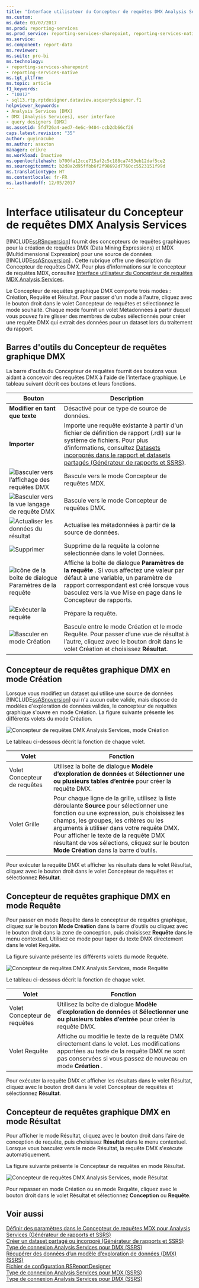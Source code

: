 ```yaml
---
title: "Interface utilisateur du Concepteur de requêtes DMX Analysis Services | Microsoft Docs"
ms.custom: 
ms.date: 03/07/2017
ms.prod: reporting-services
ms.prod_service: reporting-services-sharepoint, reporting-services-native
ms.service: 
ms.component: report-data
ms.reviewer: 
ms.suite: pro-bi
ms.technology:
- reporting-services-sharepoint
- reporting-services-native
ms.tgt_pltfrm: 
ms.topic: article
f1_keywords:
- "10012"
- sql13.rtp.rptdesigner.dataview.asquerydesigner.f1
helpviewer_keywords:
- Analysis Services [DMX]
- DMX [Analysis Services], user interface
- query designers [DMX]
ms.assetid: 5fd726a4-aed7-4e6c-9404-ccb2db66cf26
caps.latest.revision: "35"
author: guyinacube
ms.author: asaxton
manager: erikre
ms.workload: Inactive
ms.openlocfilehash: b700fa12cce715af2c5c188ca7453eb12daf5ce2
ms.sourcegitcommit: b2d8a2d95ffbb6f2f98692d7760cc5523151f99d
ms.translationtype: HT
ms.contentlocale: fr-FR
ms.lasthandoff: 12/05/2017
---
```

# <a name="analysis-services-dmx-query-designer-user-interface"></a>Interface utilisateur du Concepteur de requêtes DMX Analysis Services
  [!INCLUDE[ssRSnoversion](../../includes/ssrsnoversion-md.md)] fournit des concepteurs de requêtes graphiques pour la création de requêtes DMX (Data Mining Expressions) et MDX (Multidimensional Expression) pour une source de données [!INCLUDE[ssASnoversion](../../includes/ssasnoversion-md.md)] . Cette rubrique offre une description du Concepteur de requêtes DMX. Pour plus d’informations sur le concepteur de requêtes MDX, consultez [Interface utilisateur du Concepteur de requêtes MDX Analysis Services](../../reporting-services/report-data/analysis-services-mdx-query-designer-user-interface.md).  
  
 Le Concepteur de requêtes graphique DMX comporte trois modes : Création, Requête et Résultat. Pour passer d'un mode à l'autre, cliquez avec le bouton droit dans le volet Concepteur de requêtes et sélectionnez le mode souhaité. Chaque mode fournit un volet Métadonnées à partir duquel vous pouvez faire glisser des membres de cubes sélectionnés pour créer une requête DMX qui extrait des données pour un dataset lors du traitement du rapport.  
  
## <a name="graphical-dmx-query-designer-toolbar"></a>Barres d'outils du Concepteur de requêtes graphique DMX  
 La barre d'outils du Concepteur de requêtes fournit des boutons vous aidant à concevoir des requêtes DMX à l'aide de l'interface graphique. Le tableau suivant décrit ces boutons et leurs fonctions.  
  
|Bouton|Description|  
|------------|-----------------|  
|**Modifier en tant que texte**|Désactivé pour ce type de source de données.|  
|**Importer**|Importe une requête existante à partir d'un fichier de définition de rapport (.rdl) sur le système de fichiers. Pour plus d’informations, consultez [Datasets incorporés dans le rapport et datasets partagés &#40;Générateur de rapports et SSRS&#41;](../../reporting-services/report-data/report-embedded-datasets-and-shared-datasets-report-builder-and-ssrs.md).|  
|![Basculer vers l’affichage des requêtes DMX](../../reporting-services/report-data/media/rsqdicon-commandtypemdx.gif "Basculer vers l’affichage des requêtes DMX")|Bascule vers le mode Concepteur de requêtes MDX.|  
|![Basculer vers la vue langage de requête DMX](../../reporting-services/report-data/media/rsqdicon-commandtypedmx.gif "Basculer vers la vue langage de requête DMX")|Bascule vers le mode Concepteur de requêtes DMX.|  
|![Actualiser les données du résultat](../../reporting-services/report-data/media/rsqdicon-refresh.gif "Actualiser les données du résultat")|Actualise les métadonnées à partir de la source de données.|  
|![Supprimer](../../reporting-services/report-data/media/rsqdicon-delete.gif "Supprimer")|Supprime de la requête la colonne sélectionnée dans le volet Données.|  
|![Icône de la boîte de dialogue Paramètres de la requête](../../reporting-services/report-data/media/iconqueryparameter.gif "Icône de la boîte de dialogue Paramètres de la requête")|Affiche la boîte de dialogue **Paramètres de la requête** . Si vous affectez une valeur par défaut à une variable, un paramètre de rapport correspondant est créé lorsque vous basculez vers la vue Mise en page dans le Concepteur de rapports.|  
|![Exécuter la requête](../../reporting-services/report-data/media/rsqdicon-run.gif "Exécuter la requête")|Prépare la requête.|  
|![Basculer en mode Création](../../reporting-services/media/rsqdicon-designmode.gif "Basculer en mode Design")|Bascule entre le mode Création et le mode Requête. Pour passer d’une vue de résultat à l’autre, cliquez avec le bouton droit dans le volet Création et choisissez **Résultat**.|  
  
## <a name="graphical-dmx-query-designer-in-design-mode"></a>Concepteur de requêtes graphique DMX en mode Création  
 Lorsque vous modifiez un dataset qui utilise une source de données [!INCLUDE[ssASnoversion](../../includes/ssasnoversion-md.md)] qui n'a aucun cube valide, mais dispose de modèles d'exploration de données valides, le concepteur de requêtes graphique s'ouvre en mode Création. La figure suivante présente les différents volets du mode Création.  
  
 ![Concepteur de requêtes DMX Analysis Services, mode Création](../../reporting-services/report-data/media/rsqd-dsawas-dmx-designmode.gif "Concepteur de requêtes DMX Analysis Services, mode Création")  
  
 Le tableau ci-dessous décrit la fonction de chaque volet.  
  
|Volet|Fonction|  
|----------|--------------|  
|Volet Concepteur de requêtes|Utilisez la boîte de dialogue **Modèle d’exploration de données** et **Sélectionner une ou plusieurs tables d’entrée** pour créer la requête DMX.|  
|Volet Grille|Pour chaque ligne de la grille, utilisez la liste déroulante **Source** pour sélectionner une fonction ou une expression, puis choisissez les champs, les groupes, les critères ou les arguments à utiliser dans votre requête DMX. Pour afficher le texte de la requête DMX résultant de vos sélections, cliquez sur le bouton **Mode Création** dans la barre d’outils.|  
  
 Pour exécuter la requête DMX et afficher les résultats dans le volet Résultat, cliquez avec le bouton droit dans le volet Concepteur de requêtes et sélectionnez **Résultat**.  
  
## <a name="graphical-dmx-query-designer-in-query-mode"></a>Concepteur de requêtes graphique DMX en mode Requête  
 Pour passer en mode Requête dans le concepteur de requêtes graphique, cliquez sur le bouton **Mode Création** dans la barre d’outils ou cliquez avec le bouton droit dans la zone de conception, puis choisissez **Requête** dans le menu contextuel. Utilisez ce mode pour taper du texte DMX directement dans le volet Requête.  
  
 La figure suivante présente les différents volets du mode Requête.  
  
 ![Concepteur de requêtes DMX Analysis Services, mode Requête](../../reporting-services/report-data/media/rsqd-dsawas-dmx-querymode.gif "Concepteur de requêtes DMX Analysis Services, mode Requête")  
  
 Le tableau ci-dessous décrit la fonction de chaque volet.  
  
|Volet|Fonction|  
|----------|--------------|  
|Volet Concepteur de requêtes|Utilisez la boîte de dialogue **Modèle d’exploration de données** et **Sélectionner une ou plusieurs tables d’entrée** pour créer la requête DMX.|  
|Volet Requête|Affiche ou modifie le texte de la requête DMX directement dans le volet. Les modifications apportées au texte de la requête DMX ne sont pas conservées si vous passez de nouveau en mode **Création** .|  
  
 Pour exécuter la requête DMX et afficher les résultats dans le volet Résultat, cliquez avec le bouton droit dans le volet Concepteur de requêtes et sélectionnez **Résultat**.  
  
## <a name="graphical-dmx-query-designer-in-result-mode"></a>Concepteur de requêtes graphique DMX en mode Résultat  
 Pour afficher le mode Résultat, cliquez avec le bouton droit dans l’aire de conception de requête, puis choisissez **Résultat** dans le menu contextuel. Lorsque vous basculez vers le mode Résultat, la requête DMX s'exécute automatiquement.  
  
 La figure suivante présente le Concepteur de requêtes en mode Résultat.  
  
 ![Concepteur de requêtes DMX Analysis Services, mode Résultat](../../reporting-services/report-data/media/rsqd-dsawas-dmx-resultmode.gif "Concepteur de requêtes DMX Analysis Services, mode Résultat")  
  
 Pour repasser en mode Création ou en mode Requête, cliquez avec le bouton droit dans le volet Résultat et sélectionnez **Conception** ou **Requête**.  
  
## <a name="see-also"></a>Voir aussi  
 [Définir des paramètres dans le Concepteur de requêtes MDX pour Analysis Services &#40;Générateur de rapports et SSRS&#41;](../../reporting-services/report-data/define-parameters-in-the-mdx-query-designer-for-analysis-services.md)   
 [Créer un dataset partagé ou incorporé &#40;Générateur de rapports et SSRS&#41;](../../reporting-services/report-data/create-a-shared-dataset-or-embedded-dataset-report-builder-and-ssrs.md)   
 [Type de connexion Analysis Services pour DMX &#40;SSRS&#41;](../../reporting-services/report-data/analysis-services-connection-type-for-dmx-ssrs.md)   
 [Récupérer des données d’un modèle d’exploration de données &#40;DMX&#41; &#40;SSRS&#41;](../../reporting-services/report-data/retrieve-data-from-a-data-mining-model-dmx-ssrs.md)   
 [Fichier de configuration RSReportDesigner](../../reporting-services/report-server/rsreportdesigner-configuration-file.md)   
 [Type de connexion Analysis Services pour MDX (SSRS)](../../reporting-services/report-data/analysis-services-connection-type-for-mdx-ssrs.md)   
 [Type de connexion Analysis Services pour DMX &#40;SSRS&#41;](../../reporting-services/report-data/analysis-services-connection-type-for-dmx-ssrs.md)  
  
  
